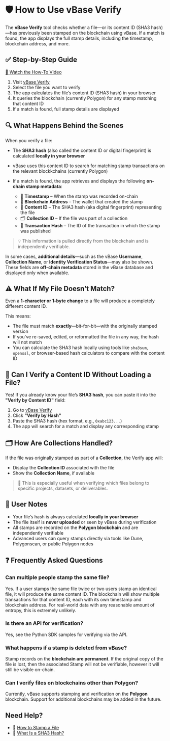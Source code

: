 # 🛡️ How to Use vBase Verify

The **vBase Verify** tool checks whether a file—or its content ID (SHA3 hash)—has previously been stamped on the blockchain using vBase. If a match is found, the app displays the full stamp details, including the timestamp, blockchain address, and more.


## ✅ Step-by-Step Guide  
[🎥 Watch the How-To Video](https://youtu.be/nzbC3UphfGM)

1. Visit [vBase Verify](https://app.vbase.com/verify)  
2. Select the file you want to verify  
3. The app calculates the file’s content ID (SHA3 hash) in your browser  
4. It queries the blockchain (currently Polygon) for any stamp matching that content ID  
5. If a match is found, full stamp details are displayed


## 🔍 What Happens Behind the Scenes

When you verify a file:

- The **SHA3 hash** (also called the content ID or digital fingerprint) is calculated **locally in your browser**  
- vBase uses this content ID to search for matching stamp transactions on the relevant blockkchains (currently Polygon)
- If a match is found, the app retrieves and displays the following **on-chain stamp metadata**:

  - 📅 **Timestamp** – When the stamp was recorded on-chain  
  - 👤 **Blockchain Address** – The wallet that created the stamp  
  - 🧩 **Content ID** – The SHA3 hash (aka digital fingerprint) representing the file  
  - 🗂️ **Collection ID** – If the file was part of a collection  
  - 🔗 **Transaction Hash** – The ID of the transaction in which the stamp was published

> 💡 This information is pulled directly from the blockchain and is independently verifiable.

In some cases, **additional details**—such as the vBase **Username**, **Collection Name**, or **Identity Verification Status**—may also be shown. These fields are **off-chain metadata** stored in the vBase database and displayed only when available.


## ⚠️ What If My File Doesn’t Match?

Even a **1-character or 1-byte change** to a file will produce a completely different content ID.

This means:

- The file must match **exactly**—bit-for-bit—with the originally stamped version  
- If you've re-saved, edited, or reformatted the file in any way, the hash will not match  
- You can calculate the SHA3 hash locally using tools like `sha3sum`, `openssl`, or browser-based hash calculators to compare with the content ID



## 🔢 Can I Verify a Content ID Without Loading a File?

Yes! If you already know your file’s **SHA3 hash**, you can paste it into the **"Verify by Content ID"** field:

1. Go to [vBase Verify](https://app.vbase.com/verify/?method=hash)  
2. Click **"Verify by Hash"**  
3. Paste the SHA3 hash (hex format, e.g., `0xabc123...`)  
4. The app will search for a match and display any corresponding stamp


## 🗂️ How Are Collections Handled?

If the file was originally stamped as part of a **Collection**, the Verify app will:

- Display the **Collection ID** associated with the file  
- Show the **Collection Name**, if available

> 📌 This is especially useful when verifying which files belong to specific projects, datasets, or deliverables.


## 📝 User Notes

- Your file’s hash is always calculated **locally in your browser**  
- The file itself is **never uploaded** or seen by vBase during verification
- All stamps are recorded on the **Polygon blockchain** and are independently verifiable  
- Advanced users can query stamps directly via tools like Dune, Polygonscan, or public Polygon nodes


## ❓ Frequently Asked Questions

### Can multiple people stamp the same file?
Yes. If a user stamps the same file twice or two users stamp an identical file, it will produce the same content ID. The blockchain will show multiple transactions for that content ID, each with its own timestamp and blockchain address. For real-world data with any reasonable amount of entropy, this is extremely unlikely. 

### Is there an API for verification?
Yes, see the Python SDK samples for verifying via the API. 

### What happens if a stamp is deleted from vBase?
Stamp records on the **blockchain are permanent**. If the original copy of the file is lost, then the associated Stamp will not be verifiable, however it will still be visible on-chain. 

### Can I verify files on blockchains other than Polygon?
Currently, vBase supports stamping and verification on the **Polygon** blockchain. Support for additional blockchains may be added in the future.


## Need Help?

- 📖 [How to Stamp a File](./how-to-use-vbase-stamper.md)  
- 🧩 [What Is a SHA3 Hash?](https://en.wikipedia.org/wiki/SHA-3)  
